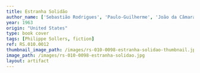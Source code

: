 ```yaml
---
title: Estranha Solidão
author_name: ['Sebastião Rodrigues', 'Paulo-Guilherme', 'João da Câmara Leme']
year: 1963
origin: "United States"
type: book cover
tags: [Philippe Sollers, fiction]
ref: RS.010.0012
thumbnail_image_path: /images/rs-010-0098-estranha-solidao-thumbnail.jpg
image_path: /images/rs-010-0098-estranha-solidao.jpg
layout: artifact
---
```

